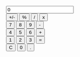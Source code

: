<!DOCTYPE html>
<html lang="pt-BR">
<head>
  <meta charset="UTF-8">
  <meta http-equiv="X-UA-Compatible" content="IE=edge">
  <meta name="viewport" content="width=device-width, initial-scale=1.0">
  <!-- <link rel="icon" href="./assets/images/favicon.ico"> -->
  <link rel="stylesheet" href="./reset.css">
  <link rel="stylesheet" href="./style.css">
  <title>JS Calculator</title>
</head>
<body>
  <div class="calculator">
    <div class="display">
      <input type="text" id="display" value="0" readonly>
    </div>
    <div class="keyboard">
      <div class="row">
        <button class="key" id="sign">+/-</button>
        <button class="key" id="percent">%</button>
        <button class="key" id="divide">/</button>
        <button class="key" id="multiply">x</button>
      </div>
      <div class="row">
        <button class="key" id="seven">7</button>
        <button class="key" id="eight">8</button>
        <button class="key" id="nine">9</button>
        <button class="key" id="subtract">-</button>
      </div>
      <div class="row">
        <button class="key" id="four">4</button>
        <button class="key" id="five">5</button>
        <button class="key" id="six">6</button>
        <button class="key" id="add">+</button>
      </div>
      <div class="row">
        <button class="key" id="one">1</button>
        <button class="key" id="two">2</button>
        <button class="key" id="three">3</button>
        <button class="key" id="equals">=</button>
      </div>
      <div class="row">
        <button class="key" id="clear">C</button>
        <button class="key" id="zero">0</button>
        <button class="key" id="dot">.</button>
      </div>
    </div>
  </div>
<script>
  const display = document.getElementById('display');
  const buttons = document.querySelectorAll('.key');
  let n1 = 0;
  let n2 = 0;
  let operator = "";
  let result = 0;
  let isOperator = false;
  let isDot = false;

  buttons.forEach((button) => {
    button.addEventListener('click', (e) => {
      let key = e.target.innerText;
      console.log(key);
      // Numbers
      if (key >= '0' && key <= '9') {
        if (isOperator) {
          display.value = key;
          isOperator = false;
        } else {
          if (display.value === '0') {
            display.value = key;
          } else {
            display.value += key;
          }
        }
      }
      // Operators
      if (key === '+' || key === '-' || key === 'x' || key === '/') {
        if (isOperator) {
          isOperator = false;
        } else {
          n1 = Number(display.value);
          operator = key;
          isOperator = true;
        }
      }
      // Clear
      if (key === 'C') {
        display.value = '0';
        isOperator = false;
        isDot = false;
        n1 = 0;
        n2 = 0;
        operator = "";
      }
      // Percent
      if (key === '%') {
        display.value = Number(display.value) / 100;
      }
      // Dot
      if (key === '.') {
        if (!isDot) {
          display.value += key;
          isDot = true;
        }
      }
      // Equals
      if (key === '=') {
        n2 = Number(display.value);
        if (operator === '+') {
          result = n1 + n2;
        } else if (operator === '-') {
          result = n1 - n2;
        } else if (operator === 'x') {
          result = n1 * n2;
        } else if (operator === '/') {
          result = n1 / n2;
        }
        display.value = result;
        isOperator = false;
        isDot = false;
        n1 = 0;
        n2 = 0;
        operator = "";
      }
    });
  });
</script>
</body>
</html>
